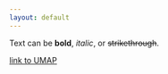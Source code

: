 ```yaml
---
layout: default
---
```


Text can be **bold**, _italic_, or ~~strikethrough~~.

[link to UMAP](https://mandelbrot-project.github.io/memo_publication_examples/umap_vgf_color_before_after.html)
